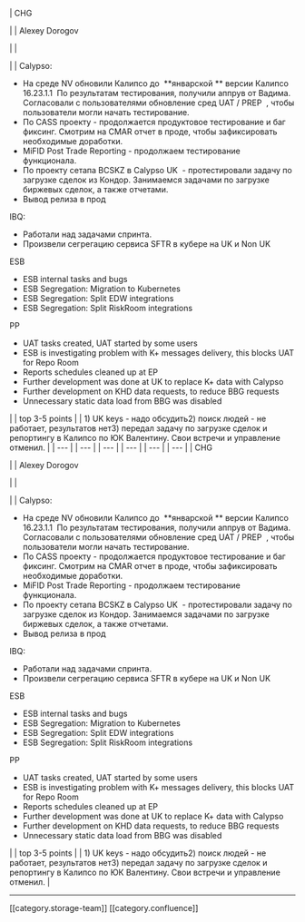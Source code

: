 





| CHG

 | 
| Alexey Dorogov

 | 
| 

 | 
| Calypso:

<ul><li>На среде NV обновили Калипсо до  **январской ** версии Калипсо 16.23.1.1  По результатам тестирования, получили аппрув от Вадима. Согласовали с пользователями обновление сред UAT / PREP  , чтобы пользователи могли начать тестирование.</li><li>По CASS проекту - продолжается продуктовое тестирование и баг фиксинг. Смотрим на CMAR отчет в проде, чтобы зафиксировать необходимые доработки.</li><li>MiFID Post Trade Reporting - продолжаем тестирование функционала.</li><li>По проекту сетапа BCSKZ в Calypso UK  - протестировали задачу по загрузке сделок из Кондор. Занимаемся задачами по загрузке биржевых сделок, а также отчетами.</li><li>Вывод релиза в прод  </li></ul>IBQ:

<ul><li>Работали над задачами спринта.</li><li>Произвели сегрегацию сервиса SFTR в кубере на UK и Non UK   </li></ul>ESB<ul><li>ESB internal tasks and bugs</li><li>ESB Segregation: Migration to Kubernetes</li><li>ESB Segregation: Split EDW integrations</li><li>ESB Segregation: Split RiskRoom integrations</li></ul>РР<ul><li>UAT tasks created, UAT started by some users</li><li>ESB is investigating problem with K+ messages delivery, this blocks UAT for Repo Room</li><li>Reports schedules cleaned up at EP</li><li>Further development was done at UK to replace K+ data with Calypso</li><li>Further development on KHD data requests, to reduce BBG requests</li><li>Unnecessary static data load from BBG was disabled</li></ul> | 
| top 3-5 points | 
| 1) UK keys - надо обсудить2) поиск людей - не работает, результатов нет3) передал задачу по загрузке сделок и репортингу в Калипсо по ЮК Валентину. Свои встречи и управление отменил. | 
|  --- | 
|  --- | 
|  --- | 
|  --- | 
|  --- | 
|  --- | 
| CHG

 | 
| Alexey Dorogov

 | 
| 

 | 
| Calypso:

<ul><li>На среде NV обновили Калипсо до  **январской ** версии Калипсо 16.23.1.1  По результатам тестирования, получили аппрув от Вадима. Согласовали с пользователями обновление сред UAT / PREP  , чтобы пользователи могли начать тестирование.</li><li>По CASS проекту - продолжается продуктовое тестирование и баг фиксинг. Смотрим на CMAR отчет в проде, чтобы зафиксировать необходимые доработки.</li><li>MiFID Post Trade Reporting - продолжаем тестирование функционала.</li><li>По проекту сетапа BCSKZ в Calypso UK  - протестировали задачу по загрузке сделок из Кондор. Занимаемся задачами по загрузке биржевых сделок, а также отчетами.</li><li>Вывод релиза в прод  </li></ul>IBQ:

<ul><li>Работали над задачами спринта.</li><li>Произвели сегрегацию сервиса SFTR в кубере на UK и Non UK   </li></ul>ESB<ul><li>ESB internal tasks and bugs</li><li>ESB Segregation: Migration to Kubernetes</li><li>ESB Segregation: Split EDW integrations</li><li>ESB Segregation: Split RiskRoom integrations</li></ul>РР<ul><li>UAT tasks created, UAT started by some users</li><li>ESB is investigating problem with K+ messages delivery, this blocks UAT for Repo Room</li><li>Reports schedules cleaned up at EP</li><li>Further development was done at UK to replace K+ data with Calypso</li><li>Further development on KHD data requests, to reduce BBG requests</li><li>Unnecessary static data load from BBG was disabled</li></ul> | 
| top 3-5 points | 
| 1) UK keys - надо обсудить2) поиск людей - не работает, результатов нет3) передал задачу по загрузке сделок и репортингу в Калипсо по ЮК Валентину. Свои встречи и управление отменил. | 







*****

[[category.storage-team]] 
[[category.confluence]] 
